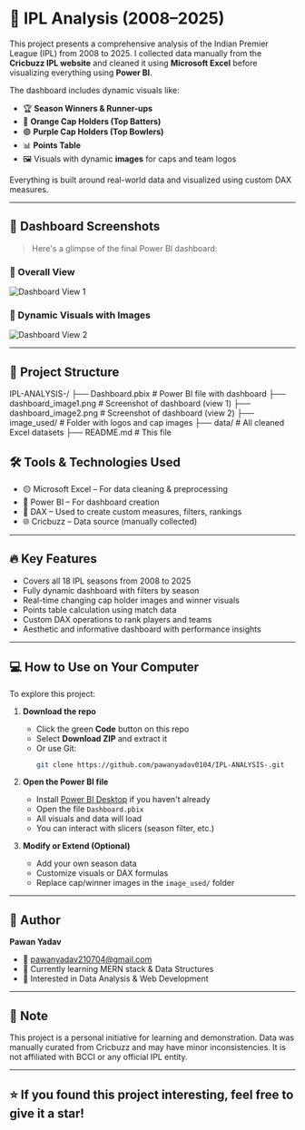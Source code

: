 # 🏏 IPL Analysis (2008–2025)

This project presents a comprehensive analysis of the Indian Premier League (IPL) from 2008 to 2025. I collected data manually from the **Cricbuzz IPL website** and cleaned it using **Microsoft Excel** before visualizing everything using **Power BI**.

The dashboard includes dynamic visuals like:
- 🏆 **Season Winners & Runner-ups**
- 🔶 **Orange Cap Holders (Top Batters)**
- 🟣 **Purple Cap Holders (Top Bowlers)**
- 📊 **Points Table**
- 🖼️ Visuals with dynamic **images** for caps and team logos

Everything is built around real-world data and visualized using custom DAX measures.

---

## 📸 Dashboard Screenshots

> Here's a glimpse of the final Power BI dashboard:

### 🔹 Overall View

![Dashboard View 1]()

### 🔹 Dynamic Visuals with Images

![Dashboard View 2](dashboard_image2.png)

---

## 📁 Project Structure

IPL-ANALYSIS-/
├── Dashboard.pbix # Power BI file with dashboard
├── dashboard_image1.png # Screenshot of dashboard (view 1)
├── dashboard_image2.png # Screenshot of dashboard (view 2)
├── image_used/ # Folder with logos and cap images
├── data/ # All cleaned Excel datasets
├── README.md # This file

## 🛠️ Tools & Technologies Used

- 🟡 Microsoft Excel – For data cleaning & preprocessing  
- 🔵 Power BI – For dashboard creation  
- 🧠 DAX – Used to create custom measures, filters, rankings  
- 🌐 Cricbuzz – Data source (manually collected)

---

## 🔥 Key Features

- Covers all 18 IPL seasons from 2008 to 2025  
- Fully dynamic dashboard with filters by season  
- Real-time changing cap holder images and winner visuals  
- Points table calculation using match data  
- Custom DAX operations to rank players and teams  
- Aesthetic and informative dashboard with performance insights

---

## 💻 How to Use on Your Computer

To explore this project:

1. **Download the repo**  
   - Click the green **Code** button on this repo  
   - Select **Download ZIP** and extract it  
   - Or use Git:  
     ```bash
     git clone https://github.com/pawanyadav0104/IPL-ANALYSIS-.git
     ```

2. **Open the Power BI file**  
   - Install [Power BI Desktop](https://powerbi.microsoft.com/en-us/desktop/) if you haven't already  
   - Open the file `Dashboard.pbix`  
   - All visuals and data will load  
   - You can interact with slicers (season filter, etc.)

3. **Modify or Extend (Optional)**  
   - Add your own season data  
   - Customize visuals or DAX formulas  
   - Replace cap/winner images in the `image_used/` folder

---

## 👤 Author

**Pawan Yadav**  
- 📧 [pawanyadav210704@gmail.com](mailto:pawanyadav210704@gmail.com)  
- 🌱 Currently learning MERN stack & Data Structures  
- 💼 Interested in Data Analysis & Web Development  

---

## 📌 Note

This project is a personal initiative for learning and demonstration. Data was manually curated from Cricbuzz and may have minor inconsistencies. It is not affiliated with BCCI or any official IPL entity.

---

## ⭐ If you found this project interesting, feel free to give it a star!
